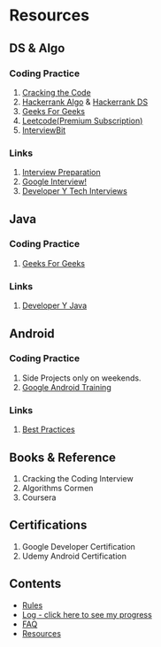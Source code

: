 # Resources

## DS & Algo

### Coding Practice

1. [Cracking the Code](https://github.com/sudharti/cracking-the-code)
2. [Hackerrank Algo](https://www.hackerrank.com/domains/algorithms/warmup) & [Hackerrank DS](https://www.hackerrank.com/domains/data-structures/arrays)
3. [Geeks For Geeks](http://www.practice.geeksforgeeks.org/)
4. [Leetcode(Premium Subscription)](https://leetcode.com/problemset/algorithms/)
5. [InterviewBit](https://www.interviewbit.com/all-problem-list/?ref=landing-page)

### Links

1. [Interview Preparation](https://github.com/MaximAbramchuck/awesome-interview-questions)
2. [Google Interview!](https://github.com/jwasham/google-interview-university)
3. [Developer Y Tech Interviews](https://github.com/Developer-Y/technical-interviews)

## Java

### Coding Practice

1. [Geeks For Geeks](http://www.geeksforgeeks.org/java/)

### Links

1. [Developer Y Java](https://github.com/Developer-Y/all-things-java)

## Android

### Coding Practice

1. Side Projects only on weekends.
2. [Google Android Training](https://developers.google.com/training/android/)

### Links

1. [Best Practices](https://github.com/futurice/android-best-practices)


## Books & Reference

1. Cracking the Coding Interview
2. Algorithms Cormen
3. Coursera

## Certifications

1. Google Developer Certification
2. Udemy Android Certification

## Contents

* [Rules](rules.md)
* [Log - click here to see my progress](log.md)
* [FAQ](FAQ.md)
* [Resources](resources.md)
